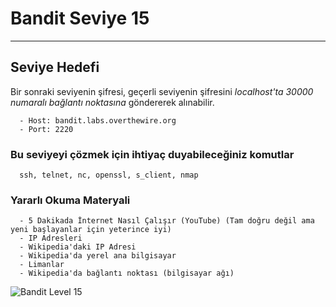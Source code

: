 
# Bandit Seviye 15

---

## Seviye Hedefi

Bir sonraki seviyenin şifresi, geçerli seviyenin şifresini *localhost'ta 30000 numaralı bağlantı noktasına* göndererek alınabilir.

``` {.sh}
  - Host: bandit.labs.overthewire.org
  - Port: 2220
```

### Bu seviyeyi çözmek için ihtiyaç duyabileceğiniz komutlar

``` {.sh}
  ssh, telnet, nc, openssl, s_client, nmap
```

### Yararlı Okuma Materyali

``` {.sh}
  - 5 Dakikada İnternet Nasıl Çalışır (YouTube) (Tam doğru değil ama yeni başlayanlar için yeterince iyi)
  - IP Adresleri
  - Wikipedia'daki IP Adresi
  - Wikipedia'da yerel ana bilgisayar
  - Limanlar
  - Wikipedia'da bağlantı noktası (bilgisayar ağı)
```

![Bandit Level 15](https://cdn.bulutbilisimciler.com/public/images/bandit/Bandit15.png)
